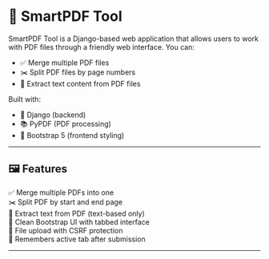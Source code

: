 # 📎 SmartPDF Tool

SmartPDF Tool is a Django-based web application that allows users to work with PDF files through a friendly web interface. You can:

- ✅ Merge multiple PDF files
- ✂️ Split PDF files by page numbers
- 📄 Extract text content from PDF files

Built with:
- 🔧 Django (backend)
- 📚 PyPDF (PDF processing)
- 💅 Bootstrap 5 (frontend styling)

---

## 🖼️ Features

✅ Merge multiple PDFs into one  
✂️ Split PDF by start and end page  
📄 Extract text from PDF (text-based only)  
🎨 Clean Bootstrap UI with tabbed interface  
📁 File upload with CSRF protection  
🧠 Remembers active tab after submission  

---

